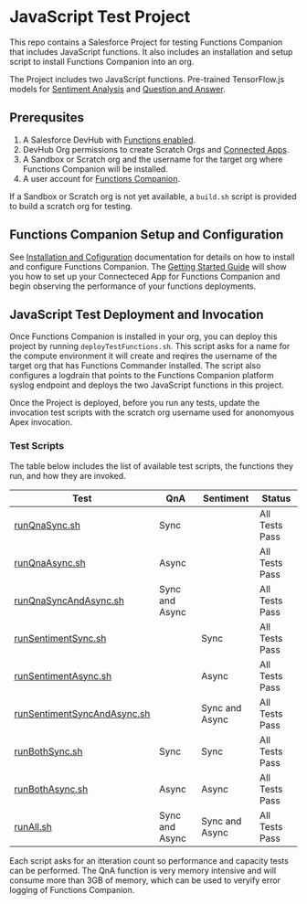 # JavaScript Test Project

This repo contains a Salesforce Project for testing Functions Companion that includes JavaScript functions. It also
includes an installation and setup script to install Functions Companion into an org.

The Project includes two JavaScript functions. Pre-trained TensorFlow.js models
for [Sentiment Analysis](https://github.com/tensorflow/tfjs-examples/tree/master/sentiment)
and [Question and Answer](https://github.com/tensorflow/tfjs-models/tree/master/qna).

## Prerequsites

1. A Salesforce DevHub
   with [Functions enabled](https://developer.salesforce.com/docs/platform/functions/guide/configure_your_org.html).
2. DevHub Org permissions to create Scratch Orgs
   and [Connected Apps](https://help.salesforce.com/s/articleView?id=sf.connected_app_overview.htm&type=5).
3. A Sandbox or Scratch org and the username for the target org where Functions Companion will be installed.
3. A user account for [Functions Companion](https:app.lastmileops.ai).

If a Sandbox or Scratch org is not yet available, a `build.sh` script is provided to build a scratch org for testing.

## Functions Companion Setup and Configuration

See [Installation and Cofiguration](https://github.com/FunctionsCompanion/docs/blob/main/InstallAndConfig.md)
documentation for details on how to install and configure Functions Companion.
The [Getting Started Guide]((https://github.com/FunctionsCompanion/docs/blob/main/GettingStarted.md) ) will show you how
to set up your Connecteced App for Functions Companion and begin observing the performance of your functions
deployments.

## JavaScript Test Deployment and Invocation

Once Functions Companion is installed in your org, you can deploy this project by running `deployTestFunctions.sh`. This
script asks for a name for the compute environment it will create and reqires the username of the target org that has
Functions Commander installed. The script also configures a logdrain that points to the Functions Companion platform
syslog endpoint and deploys the two JavaScript functions in this project.

Once the Project is deployed, before you run any tests, update the invocation test scripts with the scratch org username
used for anonomyous Apex invocation.

### Test Scripts

The table below includes the list of available test scripts, the functions they run, and how they are invoked.

| Test | QnA | Sentiment | Status |
|------|-----|-----------|--------|
|[runQnaSync.sh](runQnaSync.sh)        |Sync| | All Tests Pass |
|[runQnaAsync.sh](runQnaAsync.sh)        |Async| | All Tests Pass |
|[runQnaSyncAndAsync.sh](runQnaSyncAndAsync.sh)       |Sync and Async| | All Tests Pass |
|[runSentimentSync.sh](runSentimentSync.sh)        | |Sync| All Tests Pass |
|[runSentimentAsync.sh](runSentimentAsync.sh)        | |Async| All Tests Pass |
|[runSentimentSyncAndAsync.sh](runSentimentSyncAndAsync.sh)       ||Sync and Async| All Tests Pass |
|[runBothSync.sh](runBothSync.sh)        |Sync|Sync| All Tests Pass |
|[runBothAsync.sh](runBothAsync.sh)       |Async|Async| All Tests Pass |
|[runAll.sh](runAllFC.sh)       |Sync and Async|Sync and Async| All Tests Pass |

Each script asks for an itteration count so performance and capacity tests can be performed. The QnA function is very
memory intensive and will consume more than 3GB of memory, which can be used to veryify error logging of Functions
Companion.
